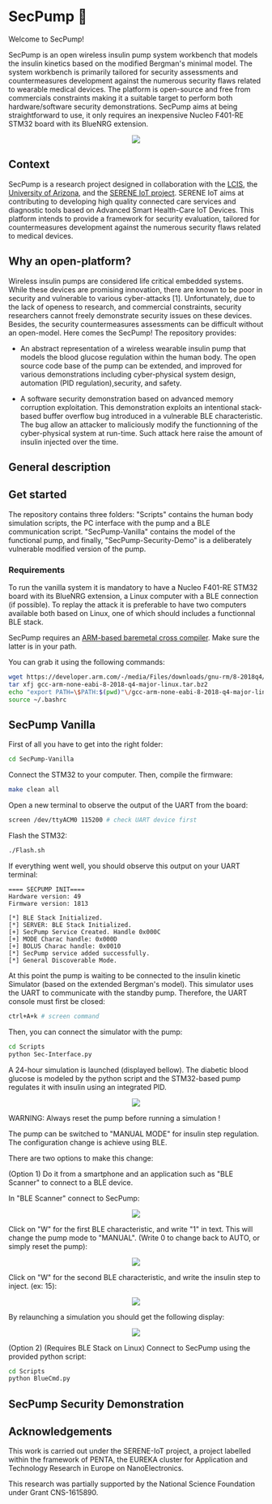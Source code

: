 
# SecPump :syringe: 

Welcome to SecPump!

SecPump is an open wireless insulin pump system workbench that models the insulin kinetics based on the modified Bergman's minimal model. The system workbench is primarily tailored for security assessments and countermeasures development against the numerous security flaws related to wearable medical devices. The platform is open-source and free from commercials constraints making it a suitable target to perform both hardware/software security demonstrations. SecPump aims at being straightforward to use, it only requires an inexpensive Nucleo F401-RE STM32 board with its BlueNRG extension.

<p align="center">
    <img src="https://github.com/r3glisss/SecPump/blob/master/Img/Sec-Vanilla.gif">
</p>

## Context

SecPump is a research project designed in collaboration with the [LCIS](https://lcis.grenoble-inp.fr/le-laboratoire), the [University of Arizona](https://www.arizona.edu/), and the [SERENE IoT project](http://serene.minalogic.net/). SERENE IoT aims at contributing to developing high quality connected care services and diagnostic tools based on Advanced Smart Health-Care IoT Devices. This platform intends to provide a framework for security evaluation, tailored for countermeasures development against the numerous security flaws related to medical devices. 

## Why an open-platform?

Wireless insulin pumps are considered life critical embedded systems. While these devices are promising innovation, there are known to be poor in security and vulnerable to various cyber-attacks [1]. Unfortunately, due to the lack of openess to research, and commercial constraints, security researchers cannot freely demonstrate security issues on these devices. Besides, the security countermeasures assessments can be difficult without an open-model. Here comes the SecPump! The repository provides: 

- An abstract representation of a wireless wearable insulin pump that models the blood glucose regulation within the human body. The open source code base of the pump can be extended, and improved for various demonstrations including cyber-physical system design, automation (PID regulation),security, and safety. 

- A software security demonstration based on advanced memory corruption exploitation. This demonstration exploits an intentional stack-based buffer overflow bug introduced in a vulnerable BLE characteristic. The bug allow an attacker to maliciously modify the functionning of the cyber-physical system at run-time. Such attack here raise the amount of insulin injected over the time.

## General description

## Get started

The repository contains three folders: "Scripts" contains the human body simulation scripts, the PC interface with the pump and a BLE communication script. "SecPump-Vanilla" contains the model of the functional pump, and finally, "SecPump-Security-Demo" is a deliberately vulnerable modified version of the pump.

### Requirements
To run the vanilla system it is mandatory to have a Nucleo F401-RE STM32 board with its BlueNRG extension, a Linux computer with a BLE connection (if possible). To replay the attack it is preferable to have two computers available both based on Linux, one of which should includes a functionnal BLE stack.

SecPump requires an [ARM-based baremetal cross compiler](https://developer.arm.com/tools-and-software/open-source-software/developer-tools/gnu-toolchain/gnu-a/downloads?fbclid=IwAR2I_6zIP3RlRHWNmEP8ILh4RCU_YZxbl81QFU_9FZ7fBnJA82Z5OmoFixg). Make sure the latter is in your path.

You can grab it using the following commands:
~~~bash
wget https://developer.arm.com/-/media/Files/downloads/gnu-rm/8-2018q4/gcc-arm-none-eabi-8-2018-q4-major-linux.tar.bz2
tar xfj gcc-arm-none-eabi-8-2018-q4-major-linux.tar.bz2
echo "export PATH=\$PATH:$(pwd)"\/gcc-arm-none-eabi-8-2018-q4-major-linux\/bin >> ~/.bashrc
source ~/.bashrc
~~~

## SecPump Vanilla

First of all you have to get into the right folder:
~~~bash
cd SecPump-Vanilla
~~~

Connect the STM32 to your computer. Then, compile the firmware:
~~~bash
make clean all
~~~

Open a new terminal to observe the output of the UART from the board:
~~~bash
screen /dev/ttyACM0 115200 # check UART device first
~~~

Flash the STM32:
~~~bash
./Flash.sh
~~~

If everything went well, you should observe this output on your UART terminal:
~~~
==== SECPUMP INIT====
Hardware version: 49
Firmware version: 1813

[*] BLE Stack Initialized.
[*] SERVER: BLE Stack Initialized.
[+] SecPump Service Created. Handle 0x000C
[+] MODE Charac handle: 0x000D
[+] BOLUS Charac handle: 0x0010
[*] SecPump service added successfully.
[*] General Discoverable Mode.
~~~

At this point the pump is waiting to be connected to the insulin kinetic Simulator (based on the extended Bergman's model). This simulator uses the UART to communicate with the standby pump. Therefore, the UART console must first be closed:
~~~bash
ctrl+A+k # screen command
~~~

Then, you can connect the simulator with the pump:
~~~bash
cd Scripts
python Sec-Interface.py
~~~

A 24-hour simulation is launched (displayed bellow). The diabetic blood glucose is modeled by the python script and the STM32-based pump regulates it with insulin using an integrated PID.

<p align="center">
    <img src="https://github.com/r3glisss/SecPump/blob/master/Img/Sec-Vanilla.gif">
</p>

WARNING: Always reset the pump before running a simulation !

The pump can be switched to "MANUAL MODE" for insulin step regulation. The configuration change is achieve using BLE. 

There are two options to make this change:

(Option 1) Do it from a smartphone and an application such as "BLE Scanner" to connect to a BLE device.

In "BLE Scanner" connect to SecPump:
<p align="center">
    <img src="https://github.com/r3glisss/SecPump/blob/master/Img/BLE-Notifier-11.jpg">
</p>

Click on "W" for the first BLE characteristic, and write "1" in text. This will change the pump mode to "MANUAL". (Write 0 to change back to AUTO, or simply reset the pump):
<p align="center">
    <img src="https://github.com/r3glisss/SecPump/blob/master/Img/BLE-Notifier-21.jpg">
</p>


Click on "W" for the second BLE characteristic, and write the insulin step to inject. (ex: 15):
<p align="center">
    <img src="https://github.com/r3glisss/SecPump/blob/master/Img/BLE-Notifier-21.jpg">
</p>

By relaunching a simulation you should get the following display:
<p align="center">
    <img src="https://github.com/r3glisss/SecPump/blob/master/Img/Sec-Vanilla-Manual.gif">
</p>

(Option 2) (Requires BLE Stack on Linux) Connect to SecPump using the provided python script:
~~~bash
cd Scripts
python BlueCmd.py
~~~



## SecPump Security Demonstration



## Acknowledgements

This work is carried out under the SERENE-IoT project, a project labelled within the framework of PENTA, the EUREKA cluster for Application and Technology Research in Europe on NanoElectronics.

This research was partially supported by the National Science Foundation under Grant CNS-1615890.


